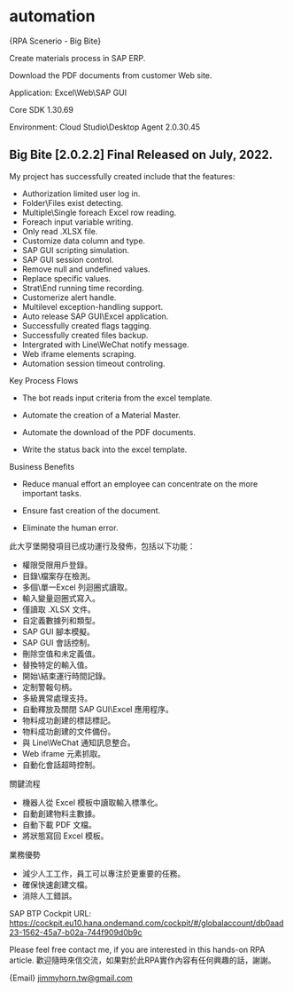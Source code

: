 # automation
{RPA Scenerio - Big Bite}

Create materials process in SAP ERP.

Download the PDF documents from customer Web site.

Application: Excel\Web\SAP GUI

Core SDK 1.30.69

Environment: Cloud Studio\Desktop Agent 2.0.30.45

## Big Bite [2.0.2.2] Final Released on July, 2022.
My project has successfully created include that the features:
- Authorization limited user log in.
- Folder\Files exist detecting.
- Multiple\Single foreach Excel row reading.
- Foreach input variable writing.
- Only read .XLSX file.
- Customize data column and type.
- SAP GUI scripting simulation.
- SAP GUI session control.
- Remove null and undefined values.
- Replace specific values.
- Strat\End running time recording.
- Customerize alert handle.
- Multilevel exception-handling support.
- Auto release SAP GUI\Excel application.
- Successfully created flags tagging.
- Successfully created files backup.
- Intergrated with Line\WeChat notify message.
- Web iframe elements scraping.
- Automation session timeout controling.

Key Process Flows

- The bot reads input criteria from the excel template.

- Automate the creation of a Material Master.

- Automate the download of the PDF documents.

- Write the status back into the excel template.

Business Benefits

- Reduce manual effort an employee can concentrate on the more important tasks.

- Ensure fast creation of the document.

- Eliminate the human error.

此大亨堡開發項目已成功運行及發佈，包括以下功能： 
- 權限受限用戶登錄。 
- 目錄\檔案存在檢測。 
- 多個\單一Excel 列迴圈式讀取。 
- 輸入變量迴圈式寫入。 
- 僅讀取 .XLSX 文件。
- 自定義數據列和類型。
- SAP GUI 腳本模擬。 
- SAP GUI 會話控制。 
- 刪除空值和未定義值。 
- 替換特定的輸入值。 
- 開始\結束運行時間記錄。 
- 定制警報句柄。
- 多級異常處理支持。
- 自動釋放及關閉 SAP GUI\Excel 應用程序。 
- 物料成功創建的標誌標記。 
- 物料成功創建的文件備份。
- 與 Line\WeChat 通知訊息整合。
- Web iframe 元素抓取。
- 自動化會話超時控制。


關鍵流程 
- 機器人從 Excel 模板中讀取輸入標準化。
- 自動創建物料主數據。
- 自動下載 PDF 文檔。
- 將狀態寫回 Excel 模板。

業務優勢 
- 減少人工工作，員工可以專注於更重要的任務。
- 確保快速創建文檔。
- 消除人工錯誤。

SAP BTP Cockpit URL:
https://cockpit.eu10.hana.ondemand.com/cockpit/#/globalaccount/db0aad23-1562-45a7-b02a-744f909d0b9c

Please feel free contact me, if you are interested in this hands-on RPA article.
歡迎隨時來信交流，如果對於此RPA實作內容有任何興趣的話，謝謝。

{Email} jimmyhorn.tw@gmail.com
